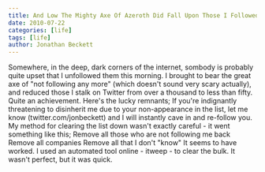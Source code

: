 ```yaml
---
title: And Low The Mighty Axe Of Azeroth Did Fall Upon Those I Followed Ontwitter
date: 2010-07-22
categories: [life]
tags: [life]
author: Jonathan Beckett
---
```


Somewhere, in the deep, dark corners of the internet, sombody is probably quite upset that I unfollowed them this morning. I brought to bear the great axe of "not following any more" (which doesn't sound very scary actually), and reduced those I stalk on Twitter from over a thousand to less than fifty. Quite an achievement. Here's the lucky remnants; If you're indignantly threatening to disinherit me due to your non-appearance in the list, let me know (twitter.com/jonbeckett) and I will instantly cave in and re-follow you. My method for clearing the list down wasn't exactly careful - it went something like this; Remove all those who are not following me back Remove all companies Remove all that I don't "know" It seems to have worked. I used an automated tool online - itweep - to clear the bulk. It wasn't perfect, but it was quick.